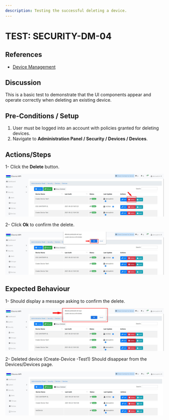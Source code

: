 ```yaml
---
description: Testing the successful deleting a device.
---
```


# TEST: SECURITY-DM-04

## References

* [Device Management](broken-reference)

## Discussion

This is a basic test to demonstrate that the UI components appear and operate correctly when deleting an existing device.

## **Pre-Conditions / Setup**

1. User must be logged into an account with policies granted for deleting devices.
2. Navigate to **Administration Panel / Security / Devices / Devices**.

## Actions/Steps

1- Click the **Delete** button.

![](../../../../../../../../../.gitbook/assets/11.jpg)

2- Click  **Ok** to confirm the delete.

![](../../../../../../../../../.gitbook/assets/12-1.jpg)

## Expected Behaviour

1- Should display a message asking to confirm the delete.

![](../../../../../../../../../.gitbook/assets/12.jpg)

2- Deleted device (Create-Device -Test1) Should disappear from the Devices/Devices page.

![](<../../../../../../../../../.gitbook/assets/13 (2).jpg>)
